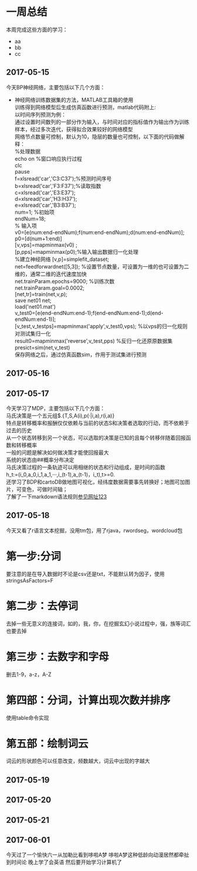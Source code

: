 # 一周总结
本周完成这些方面的学习：
* aa
* bb
* cc
## 2017-05-15
今天BP神经网络，主要包括以下几个方面：<br/>
* 神经网络训练数据集的方法，MATLAB工具箱的使用<br/>
训练得到网络模型后生成仿真函数进行预测，matlab代码附上:<br/>
以时间序列预测为例：<br/>
通过设置时间数列的一部分作为输入，与时间对应的指标值作为输出作为训练样本，经过多次迭代，获得拟合效果较好的网络模型<br/>
网络节点数量可控制，默认为10，隐层的数量也可控制，以下面的代码做解释：<br/>
%处理数据<br/>
echo on  %窗口响应执行过程<br/>
clc<br/>
pause<br/>
f=xlsread('car','C3:C37');%预测时间序号<br/>
b=xlsread('car','F3:F37');%读取指数<br/>
c=xlsread('car','E3:E37');<br/>
d=xlsread('car','H3:H37');<br/>
e=xlsread('car','B3:B37');<br/>
num=1;   %初始项<br/>
endNum=18;<br/>
% 输入项<br/>
v0=[e(num:end-endNum);f(num:end-endNum);d(num:end-endNum)];<br/>
p0=[d(num+1:end)]<br/>
[v,vps]=mapminmax(v0) ;<br/>
[p,pps]=mapminmax(p0);%输入输出数据归一化处理<br/>
%建立神经网络
[v,p]=simplefit_dataset;<br/>
net=feedforwardnet([5,3]); %设置节点数量，可设置为一维的也可设置为二维的，通常二维的迭代速度加快<br/>
net.trainParam.epochs=9000; %训练次数<br/>
net.trainParam.goal=0.0002;<br/>
[net,tr]=train(net,v,p);<br/>
save net01 net;<br/>
load('net01.mat')<br/>
v_test0=[e(end-endNum:end-1);f(end-endNum:end-1);d(end-endNum:end-1)];<br/>
[v_test,v_testps]=mapminmax('apply',v_test0,vps);  %以vps的归一化规则对测试集归一化<br/>
result0=mapminmax('reverse',v_test,pps)    %反归一化还原原数据集<br/>
presict=sim(net,v_test)<br/>
保存网络之后，通过仿真函数sim，作用于测试集进行预测<br/>
## 2017-05-16
## 2017-05-17
今天学习了MDP，主要包括以下几个方面：<br/>
马氏决策是一个五元组$.{T,S,A(i),p(·|i,a),r(i,a)}<br/>
特点是转移概率和报酬仅仅依赖与当前的状态S和决策者选取的行动，而不依赖于过去的历史<br/>
从一个状态转移到另一个状态，可以选取的决策是已知的且每个转移伴随着回报函数和转移概率<br/>
一般的问题是解决如何做决策才能使回报最大<br/>
系统的状态由##概率分布决定<br/>
马氏决策过程的一条轨迹可以用相继的状态和行动组成，是时间的函数<br/>
h_t:=(i_0,a_0,i_1,a_1,···,i_(t-1),a_(t-1)，i_t),t>=0.<br/>
还学习了BDP和cartoDB做地图可视化，经纬度数据需要事先转换好；地图可加图片，可变色，可做时间轴；<br/>
了解了一下markdown语法规则[参见网址1](http://blog.csdn.net/zdk930519/article/details/54137476)[2](http://www.appinn.com/markdown)[3](http://blog.csdn.net/testcs_dn/article/details/45719357/)<br/>
## 2017-05-18
今天又看了r语言文本挖掘，没用tm包，用了rjava，rwordseg，wordcloud包<br/>
# 第一步:分词<br/>
要注意的是在导入数据时不论是csv还是txt，不能默认转为因子，使用stringsAsFactors=F<br/>
# 第二步：去停词<br/>
去掉一些无意义的连接词，如的，我，你，在挖掘玄幻小说过程中，强，族等词汇也要去掉<br/>
# 第三步：去数字和字母<br/>
删去1-9，a-z，A-Z
# 第四部：分词，计算出现次数并排序<br/>
使用table命令实现<br/>
# 第五部：绘制词云<br/>
词云的形状颜色可以任意改变，频数越大，词云中出现的字越大<br/>
## 2017-05-19
## 2017-05-20
## 2017-05-21
## 2017-06-01
今天过了一个愉快六一从加勒比看到哆啦A梦 哆啦A梦这种低龄向动漫居然都牵扯到时间论 晚上学了会英语 然后要开始学习计算机了
